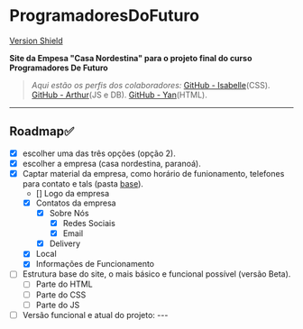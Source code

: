 # ProgramadoresDoFuturo
 
[Version Shield](https://img.shields.io/badge/Version-Alpha-red)

**Site da Empesa "Casa Nordestina" para o projeto final do curso Programadores De Futuro**


>*Aqui estão os perfis dos colaboradores:*
>[GitHub - Isabelle](https://github.com/Isabelleluisy17)(CSS).
>[GitHub - Arthur](https://github.com/aroddev)(JS e DB).
>[GitHub - Yan](https://github.com/yan2690)(HTML).

---

## Roadmap✅
- [x] escolher uma das três opções (opção 2).
- [x] escolher a empresa (casa nordestina, paranoá).
- [x] Captar material da empresa, como horário de funionamento, telefones para contato e tals (pasta [base](./base/)).
    - [] Logo da empresa
    - [x] Contatos da empresa
        - [x] Sobre Nós
            - [x] Redes Sociais
            - [x] Email
        - [x] Delivery
    - [x] Local
    - [x] Informações de Funcionamento
- [ ] Estrutura base do site, o mais básico e funcional possível (versão Beta).
    - [ ] Parte do HTML
    - [ ] Parte do CSS
    - [ ] Parte do JS
- [ ] Versão funcional e atual do projeto: ---